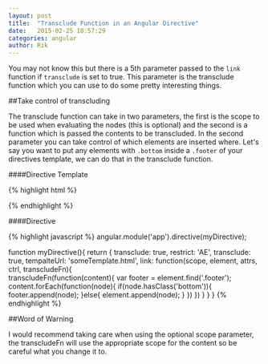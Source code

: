 ```yaml
---
layout: post
title:  "Transclude Function in an Angular Directive"
date:   2015-02-25 18:57:29
categories: angular
author: Rik
---
```

You may not know this but there is a 5th parameter passed to the ``link`` function if ``transclude`` is set to true. This parameter is the transclude function which you can use to do some pretty interesting things.

##Take control of transcluding

The transclude function can take in two parameters, the first is the scope to be used when evaluating the nodes (this is optional) and the second is a function which is passed the contents to be transcluded. In the second parameter you can take control of which elements are inserted where. Let's say you want to put any elements with ``.bottom`` inside a ``.footer`` of your directives template, we can do that in the transclude function.

####Directive Template

{% highlight html %}
<div>
  <div class="footer"></div>
</div>
{% endhighlight %}

####Directive

{% highlight javascript %}
angular.module('app').directive(myDirective);

function myDirective(){
  return {
    transclude: true,
    restrict: 'AE',
    transclude: true,
    tempalteUrl: 'someTemplate.html',
    link: function(scope, element, attrs, ctrl, transcludeFn){      
      transcludeFn(function(content){
        var footer = element.find('.footer');
        content.forEach(function(node){
          if(node.hasClass('bottom')){
            footer.append(node);
          }else{
            element.append(node);
          }
        })
      })
    }
  }
}
{% endhighlight %}

##Word of Warning

I would recommend taking care when using the optional scope parameter, the transcludeFn will use the appropriate scope for the content so be careful what you change it to.
